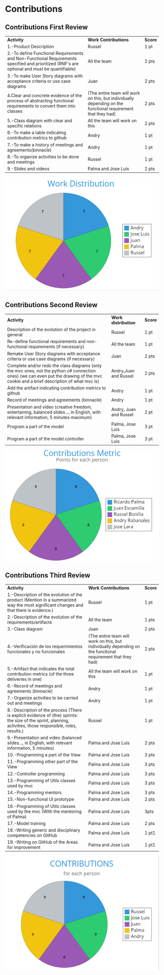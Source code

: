 <h1>Contributions</h1>

<h2>Contributions First Review</h2>

<table>
<!-- Titles -->
<tr>
  <td><strong>Activity</strong></td>
  <td><strong>Work Contributions</strong></td>
  <td><strong>Score</strong></td>
</tr>
<!-- Este es un comentario oculto en Markdown -->
<tr>
  <td>1.-Product Description </td>
  <td>Russel</td>
  <td>1 pt</td>
</tr>
<!-- Este es un comentario oculto en Markdown -->
<tr>
    <td>2.-To define Functional Requirements and Non-Functional Requirements specified and prioritized (RNF's are optional and must be quantifiable)</td>
    <td>All the team</td>
    <td>2 pts</td>
</tr>
<!-- Este es un comentario oculto en Markdown -->
<tr>
  <td>3.-To make User Story diagrams with acceptance criteria or use case diagrams  </td>
  <td>Juan </td>
 <td>2 pts</td>
</tr>
<!-- Este es un comentario oculto en Markdown -->
<tr>
  <td>4.Clear and concrete evidence of the process of abstracting functional requirements to convert them into classes  </td>
  <td>(The entire team will work on this, but individually depending on the functional requirement that they had) </td>
 <td>2 pts</td>
</tr>
<!-- Este es un comentario oculto en Markdown -->
<tr>
  <td>5.-Class diagram with clear and specific relations  </td>
  <td>All the team will work on this </td>
 <td>2 pts</td>
</tr>
<!-- Este es un comentario oculto en Markdown -->
<tr>
  <td>6.-To make a table indicating contribution metrics to github </td>
  <td>Andry </td>
 <td>1 pt</td>
</tr>
<!-- Este es un comentario oculto en Markdown -->
<tr>
  <td>7.-To make a history of meetings and agreements(binnacle)</td>
  <td>Andry </td>
 <td>1 pt</td>
</tr>
<!-- Este es un comentario oculto en Markdown -->
<tr>
  <td>8.-To organize activities to be done and meetings </td>
  <td>Russel</td>
 <td>1 pt</td>
</tr>
<!-- Este es un comentario oculto en Markdown -->
<tr>
  <td>9.-Slides and videos </td>
  <td>Palma and Jose Luis</td>
 <td>2 pts</td>
</tr>
</table>

<img style="widht:100vh;" src="contribution1.png">



<h2>Contributions Second Review</h2>

<table>
<!-- Titles -->
<tr>
  <td><strong>Activity</strong></td>
  <td><strong>Work distribution</strong></td>
  <td><strong>Score</strong></td>
</tr>
<!-- Este es un comentario oculto en Markdown -->
<tr>
  <td>Description of the evolution of the project in general</td>
  <td>Russel</td>
  <td>1 pt</td>
</tr>
<!-- Este es un comentario oculto en Markdown -->
<tr>
  <td>Re-define functional requirements and non-functional requirements (if necessary)</td>
  <td>All the team</td>
  <td>1 pt</td>
</tr>
<!-- Este es un comentario oculto en Markdown -->
<tr>
  <td>Remake User Story diagrams with acceptance criteria or use case diagrams (if necessary)</td>
  <td>Juan</td>
  <td>2 pts</td>
</tr>
<!-- Este es un comentario oculto en Markdown -->
<tr>
  <td>Complete and/or redo the class diagrams (only the mvc ones, not the python c# connection ones) (we can even put the drawing of the mvc cookie and a brief description of what mvc is)</td>
  <td>Andry,Juan and Russel</td>
  <td>2 pts</td>
</tr>
<!-- Este es un comentario oculto en Markdown -->
<tr>
  <td>Add the artifact indicating contribution metrics to github</td>
  <td>Andry</td>
  <td>1 pt</td>
</tr>
<!-- Este es un comentario oculto en Markdown -->
<tr>
  <td>Record of meetings and agreements (binnacle)</td>
  <td>Andry</td>
  <td>1 pt</td>
</tr>
<!-- Este es un comentario oculto en Markdown -->
<tr>
  <td>Presentation and video (creative freedom, entertaining, balanced slides..., in English, with relevant information, 5 minutes maximum)</td>
  <td>Andry, Juan and Russel</td>
  <td>2 pt</td>
</tr>
<!-- Este es un comentario oculto en Markdown -->
<tr>
  <td>Program a part of the model</td>
  <td>Palma, Jose Luis</td>
  <td>3 pt</td>
</tr>
<!-- Este es un comentario oculto en Markdown -->
<tr>
  <td>Program a part of the model controller</td>
  <td>Palma, Jose Luis</td>
  <td>3 pt</td>
</tr>
</table>


<img style="widht:100vh;" src="contribution2.png">


<h2>Contributions Third Review</h2>

<table>
<!-- Titles -->
<tr>
  <td><strong>Activity</strong></td>
  <td><strong>Work Contributions</strong></td>
  <td><strong>Score</strong></td>
</tr>
<!-- Este es un comentario oculto en Markdown -->
<tr>
  <td>1.-Description of the evolution of the product (Mention in a summarized way the most significant changes and that there is evidence.) </td>
  <td>Russel</td>
  <td>1 pt</td>
</tr>
<!-- Este es un comentario oculto en Markdown -->
<tr>
    <td>2.-Description of the evolution of the requirements/artifacts</td>
    <td>All the team</td>
    <td>1 pts</td>
</tr>
<!-- Este es un comentario oculto en Markdown -->
<tr>
  <td>3.-Class diagram </td>
  <td>Juan </td>
 <td>2 pts</td>
</tr>
<!-- Este es un comentario oculto en Markdown -->
<tr>
  <td>4.-Verificación de los requerimientos funcionales y no funcionales </td>
  <td>(The entire team will work on this, but individually depending on the functional requirement that they had) </td>
 <td>2 pts</td>
</tr>
<!-- Este es un comentario oculto en Markdown -->
<tr>
  <td>5.-Artifact that indicates the total contribution metrics (of the three deliveries in one) </td>
  <td>All the team will work on this </td>
 <td>1 pt</td>
</tr>
<!-- Este es un comentario oculto en Markdown -->
<tr>
  <td>6.-Record of meetings and agreements (binnacle) </td>
  <td>Andry </td>
 <td>1 pt</td>
</tr>
<!-- Este es un comentario oculto en Markdown -->
<tr>
  <td>7.-Organize activities to be carried out and meetings</td>
  <td>Andry </td>
 <td>1 pt</td>
</tr>
<!-- Este es un comentario oculto en Markdown -->
<tr>
  <td>8.-Description of the process (There is explicit evidence of (the) sprints: the size of the sprint, planning, activities, those responsible, roles, results.)</td>
  <td>Russel</td>
 <td>1 pt</td>
</tr>
<!-- Este es un comentario oculto en Markdown -->
<tr>
  <td>9.-Presentation and video (balanced slides..., in English, with relevant information, 5 minutes)</td>
  <td>Palma and Jose Luis</td>
 <td>2 pts</td>
</tr>

<!-- Este es un comentario oculto en Markdown -->
<tr>
  <td>10.-Programming a part of the View</td>
  <td>Palma and Jose Luis</td>
 <td>3 pts</td>
</tr>

<!-- Este es un comentario oculto en Markdown -->
<tr>
  <td>11.-Programming other part of the View</td>
  <td>Palma and Jose Luis</td>
 <td>3 pts</td>
</tr>

<!-- Este es un comentario oculto en Markdown -->
<tr>
  <td>12.-Controller programming </td>
  <td>Palma and Jose Luis</td>
 <td>3 pts</td>
</tr>

<!-- Este es un comentario oculto en Markdown -->
<tr>
  <td>13.-Programming of Utils classes used by mvc </td>
  <td>Palma and Jose Luis</td>
 <td>3 pts</td>
</tr>

<!-- Este es un comentario oculto en Markdown -->
<tr>
  <td>14.-Programming mentors</td>
  <td>Palma and Jose Luis</td>
 <td>3 pts</td>
</tr>

<tr>
  <td>15.-Non-functional UI prototype </td>
  <td>Palma and Jose Luis</td>
 <td>2 pts</td>
</tr>


<!-- Este es un comentario oculto en Markdown -->
<tr>
  <td>16.-Programming of Utils classes used by the mvc (With the mentoring of Palma)</td>
  <td>Palma and Jose Luis</td>
 <td>3pts</td>
</tr>

<!-- Este es un comentario oculto en Markdown -->
<tr>
  <td>17.-Model training </td>
  <td>Palma and Jose Luis</td>
 <td>2 pts</td>
</tr>

<!-- Este es un comentario oculto en Markdown -->
<tr>
  <td>18.-Writing generic and disciplinary competencies on GitHub</td>
  <td>Palma and Jose Luis</td>
 <td>1 pt1</td>
</tr>

<!-- Este es un comentario oculto en Markdown -->
<tr>
  <td>19.-Writing on GitHub of the Areas for improvement</td>
  <td>Palma and Jose Luis</td>
 <td>1 pt1</td>
</tr>


</table>

<img style="widht:100vh;" src="contribution.png">